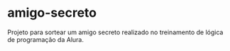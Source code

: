 # amigo-secreto
Projeto para sortear um amigo secreto realizado no treinamento de lógica de programação da Alura.
